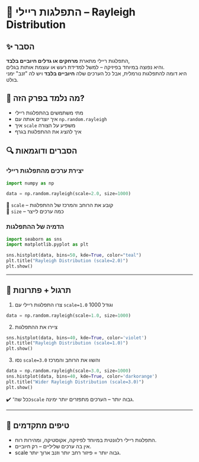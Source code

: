 # 📘 התפלגות ריילי – Rayleigh Distribution

## ✨ הסבר

התפלגות ריילי מתארת **מרחקים או גדלים חיוביים בלבד**,  
והיא נפוצה במיוחד בפיזיקה – למשל למדידת רעש או עוצמת אותות בגלים.  
היא דומה להתפלגות נורמלית, אבל כל הערכים שלה **חיוביים בלבד** ויש לה "זנב" ימני בולט.

## 🧠 מה נלמד בפרק הזה?
- מתי משתמשים בהתפלגות ריילי
- איך יוצרים אותה עם `np.random.rayleigh`
- איך `scale` משפיע על הצורה
- איך להציג את ההתפלגות בגרף

## 🔍 הסברים ודוגמאות

### יצירת ערכים מהתפלגות ריילי
```python
import numpy as np

data = np.random.rayleigh(scale=2.0, size=1000)
```

🔸 `scale` – קובע את הרוחב והמרכז של ההתפלגות  
🔸 `size` – כמה ערכים לייצר

### הדמיה של ההתפלגות
```python
import seaborn as sns
import matplotlib.pyplot as plt

sns.histplot(data, bins=50, kde=True, color="teal")
plt.title("Rayleigh Distribution (scale=2.0)")
plt.show()
```

---

## 🧪 תרגול + פתרונות

1. צרו התפלגות ריילי עם `scale=1.0` וגודל 1000
```python
data = np.random.rayleigh(scale=1.0, size=1000)
```

2. ציירו את ההתפלגות
```python
sns.histplot(data, bins=40, kde=True, color='violet')
plt.title("Rayleigh Distribution (scale=1.0)")
plt.show()
```

3. נסו `scale=3.0` והשוו את הרוחב והמרכז
```python
data = np.random.rayleigh(scale=3.0, size=1000)
sns.histplot(data, bins=40, kde=True, color='darkorange')
plt.title("Wider Rayleigh Distribution (scale=3.0)")
plt.show()
```
✔️ ככל שה־`scale` גבוה יותר – הערכים מתפזרים יותר ימינה.

---

## 💬 טיפים מתקדמים

* התפלגות ריילי רלוונטית במיוחד לפיזיקה, אקוסטיקה, ומהירות רוח.
* אין בה ערכים שליליים – רק חיוביים.
* scale גבוה יותר = פיזור רחב יותר וזנב ארוך יותר.

